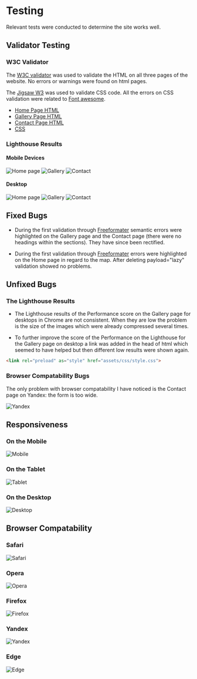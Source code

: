 # Testing 

Relevant tests were conducted to determine the site works well. 

## Validator Testing 

### W3C Validator

The [W3C validator](https://validator.w3.org/) was used to validate the HTML on all three pages of the website. No errors or warnings were found on html pages.

The [Jigsaw W3](https://jigsaw.w3.org/css-validator/) was used to validate CSS code. All the  errors on CSS validation were related to [Font awesome](https://fontawesome.com/v6.0/icons).

- [Home Page HTML](documentation/testing/home-page-validation.png)
- [Gallery Page HTML](documentation/testing/gallery-page-validation.png)
- [Contact Page HTML](documentation/testing/form-page-validation.png)
- [CSS](documentation/testing/css-validation-home.png)

### Lighthouse Results

#### Mobile Devices

![Home page](documentation/testing/home-mobile-lighthouse.png)
![Gallery](documentation/testing/gallery-mobile-lighthouse.png)
![Contact](documentation/testing/form-mobile-lighthouse.png)

#### Desktop

![Home page](documentation/testing/home-desktop-lighthouse.png)
![Gallery](documentation/testing/gallery-desktop-lighthouse.png)
![Contact](documentation/testing/form-desktop-lighthouse.png)

## Fixed Bugs

- During the first validation through [Freeformater](https://www.freeformatter.com/html-validator.html) semantic errors were highlighted on the Gallery page and the Contact page (there were no headings within the sections). They have since been rectified.

- During the first validation through [Freeformater](https://www.freeformatter.com/html-validator.html) errors were highlighted on the Home page in regard to the map. After deleting payload="lazy" validation showed no problems.

## Unfixed Bugs

### The Lighthouse Results

- The Lighthouse results of the Performance score on the Gallery page for desktops in Chrome are not consistent. When they are low the problem is the size of the images which were already compressed several times. 

- To further improve the score of the Performance on the Lighthouse for the Gallery page on desktop a link was added in the head of html which seemed to have helped but then different low results were shown again. 

```html
<link rel="preload" as="style" href="assets/css/style.css"> 
```

### Browser Compatability Bugs

The only problem with browser compatability I have noticed is the Contact page on Yandex: the form is too wide.

![Yandex](documentation/testing/yandex-desktop-form.png)

## Responsiveness

### On the Mobile

![Mobile](documentation/testing/safari-iphone-xr.png)

### On the Tablet

![Tablet](documentation/testing/edge-tablet.png)

### On the Desktop

![Desktop](documentation/testing/opera-desktop.png)

## Browser Compatability

### Safari

![Safari](documentation/testing/safari-iphone-xr.png)

### Opera

![Opera](documentation/testing/opera-desktop.png)

### Firefox

![Firefox](documentation/testing/firefox-desktop.png)

### Yandex

![Yandex](documentation/testing/yandex-desktop.png)

### Edge

![Edge](documentation/testing/edge-tablet.png)




